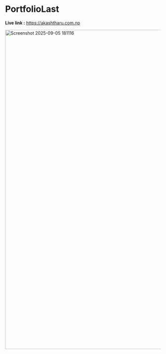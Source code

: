 # PortfolioLast

**Live link :** https://akashtharu.com.np </br>







<img width="1918" height="1032" alt="Screenshot 2025-09-05 181116" src="https://github.com/user-attachments/assets/8b2ce3cd-73c1-45dc-bacc-74f658681eea" />
